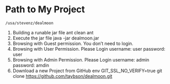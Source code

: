 # Path to My Project
  `/usa/stevenz/dealmoon`
1. Building a runable jar file
   ant clean
   ant
2. Execute the jar file
   java -jar dealmoon.jar
3. Browsing with Guest permission.
   You don’t need to login.
4. Browsing with User Permission.
   Please Login
   username: user
   password: user
5. Browsing with Admin Permission.
   Please Login
   username: admin
   password: amdin
6. Download a new Project from GitHub
   env GIT_SSL_NO_VERIFY=true git clone https://github.com/taybson/dealmoon.git
   
